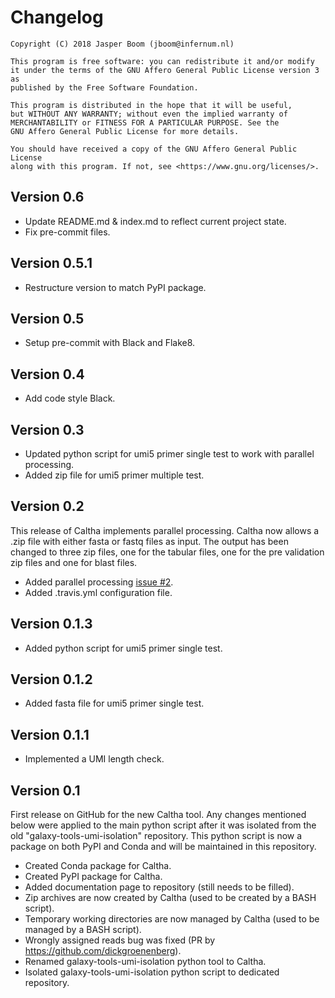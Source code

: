 # Changelog

```
Copyright (C) 2018 Jasper Boom (jboom@infernum.nl)

This program is free software: you can redistribute it and/or modify
it under the terms of the GNU Affero General Public License version 3 as
published by the Free Software Foundation.

This program is distributed in the hope that it will be useful,
but WITHOUT ANY WARRANTY; without even the implied warranty of
MERCHANTABILITY or FITNESS FOR A PARTICULAR PURPOSE. See the
GNU Affero General Public License for more details.

You should have received a copy of the GNU Affero General Public License
along with this program. If not, see <https://www.gnu.org/licenses/>.
```

## Version 0.6
+ Update README.md & index.md to reflect current project state.
+ Fix pre-commit files.

## Version 0.5.1
+ Restructure version to match PyPI package.

## Version 0.5
+ Setup pre-commit with Black and Flake8.

## Version 0.4
+ Add code style Black.

## Version 0.3
+ Updated python script for umi5 primer single test to work with parallel processing.
+ Added zip file for umi5 primer multiple test.

## Version 0.2
This release of Caltha implements parallel processing. Caltha now allows a .zip
file with either fasta or fastq files as input. The output has been changed to
three zip files, one for the tabular files, one for the pre validation zip files
and one for blast files.

+ Added parallel processing [issue #2](https://github.com/JasperBoom/caltha/issues/2).
+ Added .travis.yml configuration file.

## Version 0.1.3
+ Added python script for umi5 primer single test.

## Version 0.1.2
+ Added fasta file for umi5 primer single test.

## Version 0.1.1
+ Implemented a UMI length check.

## Version 0.1
First release on GitHub for the new Caltha tool.
Any changes mentioned below were applied to the main python script after it was
isolated from the old "galaxy-tools-umi-isolation" repository. This python
script is now a package on both PyPI and Conda and will be maintained in this
repository.

+ Created Conda package for Caltha.
+ Created PyPI package for Caltha.
+ Added documentation page to repository (still needs to be filled).
+ Zip archives are now created by Caltha (used to be created by a BASH script).
+ Temporary working directories are now managed by Caltha (used to be managed by a BASH script).
+ Wrongly assigned reads bug was fixed (PR by https://github.com/dickgroenenberg).
+ Renamed galaxy-tools-umi-isolation python tool to Caltha.
+ Isolated galaxy-tools-umi-isolation python script to dedicated repository.

